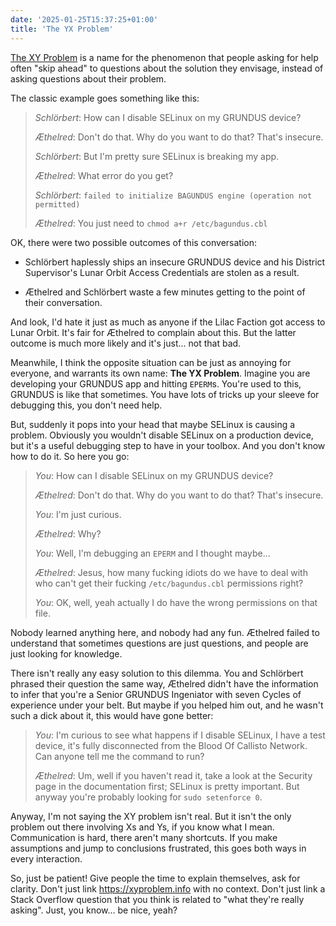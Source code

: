 ```yaml
---
date: '2025-01-25T15:37:25+01:00'
title: 'The YX Problem'
---
```


[The XY Problem](https://xyproblem.info/) is a name for the phenomenon that
people asking for help often "skip ahead" to questions about the solution they
envisage, instead of asking questions about their problem.

The classic example goes something like this:

> _Schlörbert_: How can I disable SELinux on my GRUNDUS device?
>
> _Æthelred_: Don't do that. Why do you want to do that? That's insecure.
>
> _Schlörbert_: But I'm pretty sure SELinux is breaking my app.
>
> _Æthelred_: What error do you get?
>
> _Schlörbert_: `failed to initialize BAGUNDUS engine (operation not permitted)`
>
> _Æthelred_: You just need to `chmod a+r /etc/bagundus.cbl`

OK, there were two possible outcomes of this conversation:

- Schlörbert haplessly ships an insecure GRUNDUS device and his District
  Supervisor's Lunar Orbit Access Credentials are stolen as a result.

- Æthelred and Schlörbert waste a few minutes getting to the point of their
  conversation.

And look, I'd hate it just as much as anyone if the Lilac Faction got access to
Lunar Orbit. It's fair for Æthelred to complain about this. But the latter
outcome is much more likely and it's just... not that bad.

Meanwhile, I think the opposite situation can be just as annoying for everyone,
and warrants its own name: **The YX Problem**. Imagine you are developing your
GRUNDUS app and hitting `EPERM`s. You're used to this, GRUNDUS is like that
sometimes. You have lots of tricks up your sleeve for debugging this, you don't
need help.

But, suddenly it pops into your head that maybe SELinux is causing a problem.
Obviously you wouldn't disable SELinux on a production device, but it's a useful
debugging step to have in your toolbox. And you don't know how to do it. So
here you go:

> _You_: How can I disable SELinux on my GRUNDUS device?
>
> _Æthelred_: Don't do that. Why do you want to do that? That's insecure.
>
> _You_: I'm just curious.
>
> _Æthelred_: Why?
>
> _You_: Well, I'm debugging an `EPERM` and I thought maybe...
>
> _Æthelred_: Jesus, how many fucking idiots do we have to deal with who can't
> get their fucking `/etc/bagundus.cbl` permissions right?
>
> _You_: OK, well, yeah actually I do have the wrong permissions on that file.

Nobody learned anything here, and nobody had any fun. Æthelred failed to
understand that sometimes questions are just questions, and people are just
looking for knowledge.

There isn't really any easy solution to this dilemma. You and Schlörbert phrased
their question the same way, Æthelred didn't have the information to infer that
you're a Senior GRUNDUS Ingeniator with seven Cycles of experience under your
belt. But maybe if you helped him out, and he wasn't such a dick about it, this
would have gone better:

> _You_: I'm curious to see what happens if I disable SELinux, I have a test
> device, it's fully disconnected from the Blood Of Callisto Network. Can anyone
> tell me the command to run?
>
> _Æthelred_: Um, well if you haven't read it, take a look at the Security page in the
> documentation first; SELinux is pretty important. But anyway you're probably
> looking for `sudo setenforce 0`.

Anyway, I'm not saying the XY problem isn't real. But it isn't the only problem
out there involving Xs and Ys, if you know what I mean. Communication is hard,
there aren't many shortcuts. If you make assumptions and jump to conclusions
frustrated, this goes both ways in every interaction.



So, just be patient! Give people the time to explain themselves, ask for
clarity. Don't just link https://xyproblem.info with no context. Don't just link
a Stack Overflow question that you think is related to "what they're really
asking". Just, you know... be nice, yeah?